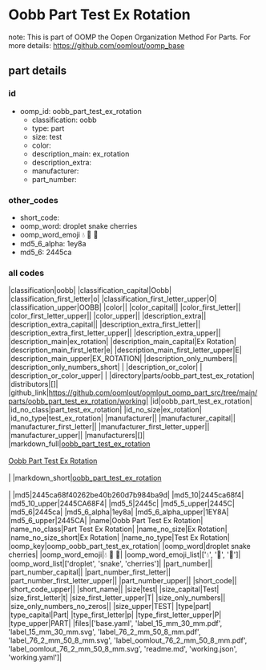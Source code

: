 # Oobb Part Test Ex Rotation  

note: This is part of OOMP the Oopen Organization Method For Parts. For more details: https://github.com/oomlout/oomp_base

##  part details





### id
* oomp_id: oobb_part_test_ex_rotation
  * classification: oobb
  * type: part
  * size: test
  * color: 
  * description_main: ex_rotation
  * description_extra: 
  * manufacturer: 
  * part_number: 

### other_codes
* short_code: 
* oomp_word: droplet snake cherries
* oomp_word_emoji :droplet: :snake: :cherries:
* md5_6_alpha: 1ey8a
* md5_6: 2445ca

### all codes 
|classification|oobb|
|classification_capital|Oobb|
|classification_first_letter|o|
|classification_first_letter_upper|O|
|classification_upper|OOBB|
|color||
|color_capital||
|color_first_letter||
|color_first_letter_upper||
|color_upper||
|description_extra||
|description_extra_capital||
|description_extra_first_letter||
|description_extra_first_letter_upper||
|description_extra_upper||
|description_main|ex_rotation|
|description_main_capital|Ex Rotation|
|description_main_first_letter|e|
|description_main_first_letter_upper|E|
|description_main_upper|EX_ROTATION|
|description_only_numbers||
|description_only_numbers_short| |
|description_or_color| |
|description_or_color_upper| |
|directory|parts/oobb_part_test_ex_rotation|
|distributors|[]|
|github_link|https://github.com/oomlout/oomlout_oomp_part_src/tree/main/parts/oobb_part_test_ex_rotation/working|
|id|oobb_part_test_ex_rotation|
|id_no_class|part_test_ex_rotation|
|id_no_size|ex_rotation|
|id_no_type|test_ex_rotation|
|manufacturer||
|manufacturer_capital||
|manufacturer_first_letter||
|manufacturer_first_letter_upper||
|manufacturer_upper||
|manufacturers|[]|
|markdown_full|[oobb_part_test_ex_rotation](https://github.com/oomlout/oomlout_oomp_part_src/tree/main/parts/oobb_part_test_ex_rotation/working)<br>[](https://github.com/oomlout/oomlout_oomp_part_src/tree/main/parts/oobb_part_test_ex_rotation/working)<br>[Oobb Part Test Ex Rotation](https://github.com/oomlout/oomlout_oomp_part_src/tree/main/parts/oobb_part_test_ex_rotation/working)<br><br>|
|markdown_short|[oobb_part_test_ex_rotation](https://github.com/oomlout/oomlout_oomp_part_src/tree/main/parts/oobb_part_test_ex_rotation/working)<br><br>|
|md5|2445ca68f40262be40b260d7b984ba9d|
|md5_10|2445ca68f4|
|md5_10_upper|2445CA68F4|
|md5_5|2445c|
|md5_5_upper|2445C|
|md5_6|2445ca|
|md5_6_alpha|1ey8a|
|md5_6_alpha_upper|1EY8A|
|md5_6_upper|2445CA|
|name|Oobb Part Test Ex Rotation|
|name_no_class|Part Test Ex Rotation|
|name_no_size|Ex Rotation|
|name_no_size_short|Ex Rotation|
|name_no_type|Test Ex Rotation|
|oomp_key|oomp_oobb_part_test_ex_rotation|
|oomp_word|droplet snake cherries|
|oomp_word_emoji|:droplet: :snake: :cherries:|
|oomp_word_emoji_list|[':droplet:', ':snake:', ':cherries:']|
|oomp_word_list|['droplet', 'snake', 'cherries']|
|part_number||
|part_number_capital||
|part_number_first_letter||
|part_number_first_letter_upper||
|part_number_upper||
|short_code||
|short_code_upper||
|short_name||
|size|test|
|size_capital|Test|
|size_first_letter|t|
|size_first_letter_upper|T|
|size_only_numbers||
|size_only_numbers_no_zeros||
|size_upper|TEST|
|type|part|
|type_capital|Part|
|type_first_letter|p|
|type_first_letter_upper|P|
|type_upper|PART|
|files|['base.yaml', 'label_15_mm_30_mm.pdf', 'label_15_mm_30_mm.svg', 'label_76_2_mm_50_8_mm.pdf', 'label_76_2_mm_50_8_mm.svg', 'label_oomlout_76_2_mm_50_8_mm.pdf', 'label_oomlout_76_2_mm_50_8_mm.svg', 'readme.md', 'working.json', 'working.yaml']|
